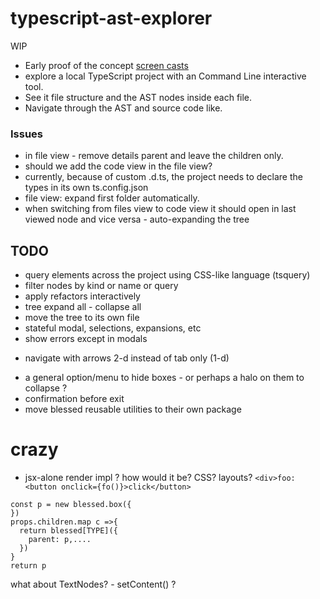 # typescript-ast-explorer

WIP

 * Early proof of the concept [screen casts](demos.md)
 * explore a local TypeScript project with an Command Line interactive tool. 
 * See it file structure and the AST nodes inside each file. 
 * Navigate through the AST and source code like. 


### Issues

 * in file view - remove details parent and leave the children only.
 * should we add the code view in the file view?
 * currently, because of custom  .d.ts, the project needs to declare the types in its own ts.config.json
 * file view: expand first folder automatically.
 * when switching from files view to code view it should open in last viewed node and vice versa - auto-expanding the tree

## TODO 

 * query elements across the project using CSS-like language (tsquery)
 * filter nodes by kind or name  or query
 * apply refactors interactively
 * tree expand all - collapse all
 * move the tree to its own file
 * stateful modal, selections, expansions, etc
 * show errors except in modals
 + navigate with arrows 2-d instead of tab only (1-d)
 * a general option/menu to hide boxes - or perhaps a halo on them to collapse ?
 * confirmation before exit
 * move blessed reusable utilities to their own package
 
  
 # crazy

  * jsx-alone render impl ? how would it be? CSS? layouts? `<div>foo:<button onclick={fo()}>click</button>`

```
const p = new blessed.box({
})
props.children.map c =>{
  return blessed[TYPE]({
    parent: p,....
  })
}
return p
```
what about TextNodes? - setContent() ?

